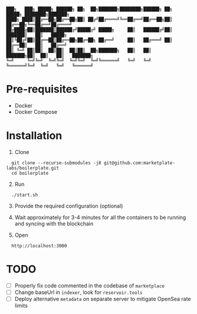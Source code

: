     ███╗   ███╗ █████╗ ██████╗ ██╗  ██╗███████╗████████╗██████╗ ██╗      █████╗ ████████╗███████╗
    ████╗ ████║██╔══██╗██╔══██╗██║ ██╔╝██╔════╝╚══██╔══╝██╔══██╗██║     ██╔══██╗╚══██╔══╝██╔════╝
    ██╔████╔██║███████║██████╔╝█████╔╝ █████╗     ██║   ██████╔╝██║     ███████║   ██║   █████╗  
    ██║╚██╔╝██║██╔══██║██╔══██╗██╔═██╗ ██╔══╝     ██║   ██╔═══╝ ██║     ██╔══██║   ██║   ██╔══╝  
    ██║ ╚═╝ ██║██║  ██║██║  ██║██║  ██╗███████╗   ██║   ██║     ███████╗██║  ██║   ██║   ███████╗
    ╚═╝     ╚═╝╚═╝  ╚═╝╚═╝  ╚═╝╚═╝  ╚═╝╚══════╝   ╚═╝   ╚═╝     ╚══════╝╚═╝  ╚═╝   ╚═╝   ╚══════╝

# Pre-requisites

- Docker
- Docker Compose

# Installation

1. Clone
```
  git clone --recurse-submodules -j8 git@github.com:marketplate-labs/boilerplate.git
  cd boilerplate
```

2. Run
```
  ./start.sh
```

3. Provide the required configuration (optional)

4. Wait approximately for 3-4 minutes for all the containers to be running and syncing with the blockchain

5. Open
```
  http://localhost:3000
```

# TODO
- [ ] Properly fix code commented in the codebase of `marketplace`
- [ ] Change baseUrl in `indexer`, look for `reservoir.tools`
- [ ] Deploy alternative `metadata` on separate server to mitigate OpenSea rate limits
